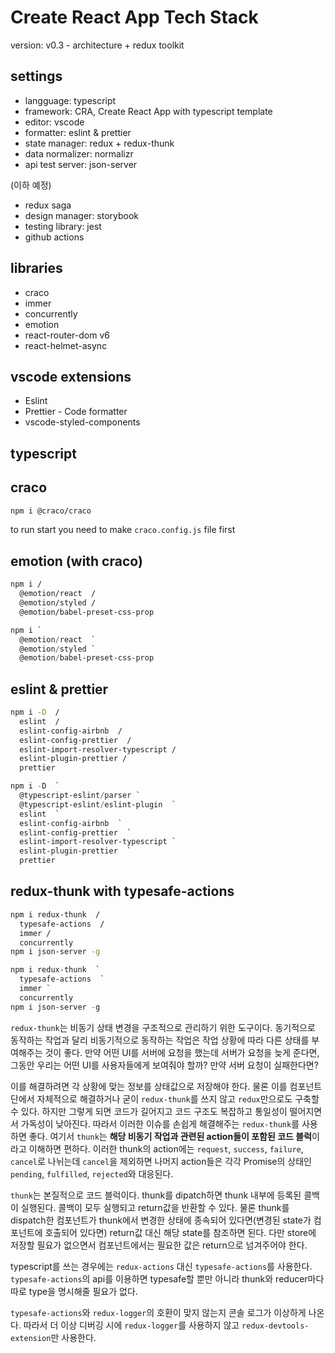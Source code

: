 # Create React App Tech Stack

version: v0.3 - architecture + redux toolkit

## settings

- langguage: typescript
- framework: CRA, Create React App with typescript template
- editor: vscode
- formatter: eslint & prettier
- state manager: redux + redux-thunk
- data normalizer: normalizr
- api test server: json-server

(이하 예정)

- redux saga
- design manager: storybook
- testing library: jest
- github actions

## libraries

- craco
- immer
- concurrently
- emotion
- react-router-dom v6
- react-helmet-async

## vscode extensions

- Eslint
- Prettier - Code formatter
- vscode-styled-components

## typescript

## craco

```sh
npm i @craco/craco
```

to run start you need to make `craco.config.js` file first

## emotion (with craco)

```bash
npm i /
  @emotion/react  /
  @emotion/styled /
  @emotion/babel-preset-css-prop
```

```powershell
npm i `
  @emotion/react  `
  @emotion/styled `
  @emotion/babel-preset-css-prop
```

## eslint & prettier

```bash
npm i -D  /
  eslint  /
  eslint-config-airbnb  /
  eslint-config-prettier  /
  eslint-import-resolver-typescript /
  eslint-plugin-prettier /
  prettier
```

```powershell
npm i -D  `
  @typescript-eslint/parser `
  @typescript-eslint/eslint-plugin  `
  eslint  `
  eslint-config-airbnb  `
  eslint-config-prettier  `
  eslint-import-resolver-typescript `
  eslint-plugin-prettier  `
  prettier
```

## redux-thunk with typesafe-actions

```bash
npm i redux-thunk  /
  typesafe-actions  /
  immer /
  concurrently
npm i json-server -g
```

```powershell
npm i redux-thunk  `
  typesafe-actions  `
  immer `
  concurrently
npm i json-server -g
```

`redux-thunk`는 비동기 상태 변경을 구조적으로 관리하기 위한 도구이다. 동기적으로 동작하는 작업과 달리 비동기적으로 동작하는 작업은 작업 상황에 따라 다른 상태를 부여해주는 것이 좋다. 만약 어떤 UI를 서버에 요청을 했는데 서버가 요청을 늦게 준다면, 그동안 우리는 어떤 UI를 사용자들에게 보여줘야 할까? 만약 서버 요청이 실패한다면?

이를 해결하려면 각 상황에 맞는 정보를 상태값으로 저장해야 한다. 물론 이를 컴포넌트 단에서 자체적으로 해결하거나 굳이 `redux-thunk`를 쓰지 않고 `redux`만으로도 구축할 수 있다. 하지만 그렇게 되면 코드가 길어지고 코드 구조도 복잡하고 통일성이 떨어지면서 가독성이 낮아진다. 따라서 이러한 이슈를 손쉽게 해결해주는 `redux-thunk`를 사용하면 좋다. 여기서 `thunk`는 **해당 비동기 작업과 관련된 action들이 포함된 코드 블럭**이라고 이해하면 편하다. 이러한 thunk의 action에는 `request`, `success`, `failure`, `cancel`로 나뉘는데 `cancel`을 제외하면 나머지 action들은 각각 Promise의 상태인 `pending`, `fulfilled`, `rejected`와 대응된다.

`thunk`는 본질적으로 코드 블럭이다. thunk를 dipatch하면 thunk 내부에 등록된 콜백이 실행된다. 콜백이 모두 실행되고 return값을 반환할 수 있다. 물론 thunk를 dispatch한 컴포넌트가 thunk에서 변경한 상태에 종속되어 있다면(변경된 state가 컴포넌트에 호출되어 있다면) return값 대신 해당 state를 참조하면 된다. 다만 store에 저장할 필요가 없으면서 컴포넌트에서는 필요한 값은 return으로 넘겨주어야 한다.

typescript를 쓰는 경우에는 `redux-actions` 대신 `typesafe-actions`를 사용한다. `typesafe-actions`의 api를 이용하면 typesafe할 뿐만 아니라 thunk와 reducer마다 따로 type을 명시해줄 필요가 없다.

`typesafe-actions`와 `redux-logger`의 호환이 맞지 않는지 콘솔 로그가 이상하게 나온다. 따라서 더 이상 디버깅 시에 `redux-logger`를 사용하지 않고 `redux-devtools-extension`만 사용한다.
